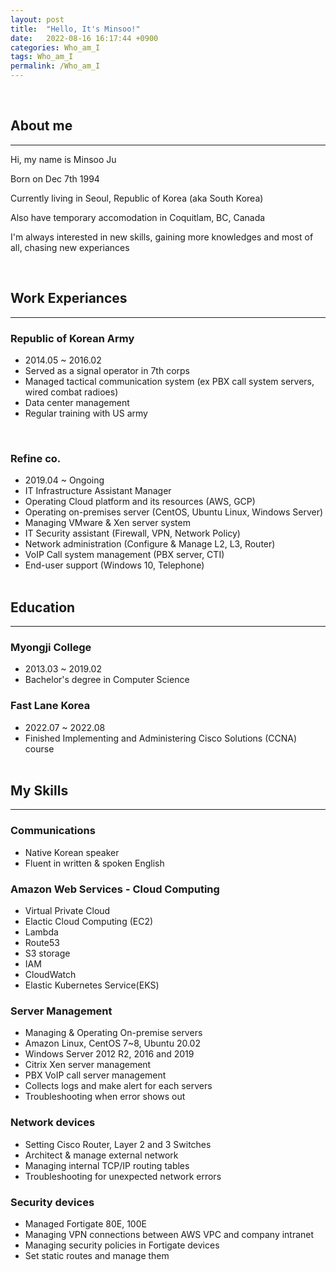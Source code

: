 ```yaml
---
layout: post
title:  "Hello, It's Minsoo!"
date:   2022-08-16 16:17:44 +0900
categories: Who_am_I
tags: Who_am_I
permalink: /Who_am_I
---
```

<Br>

## **About me**
--- 
Hi, my name is Minsoo Ju

Born on Dec 7th 1994

Currently living in Seoul, Republic of Korea (aka South Korea)

Also have temporary accomodation in Coquitlam, BC, Canada

I'm always interested in new skills, gaining more knowledges and most of all, chasing new experiances

<br>

## **Work Experiances**

---

### **Republic of Korean Army**

- 2014.05 ~ 2016.02
- Served as a signal operator in 7th corps
- Managed tactical communication system (ex PBX call system servers, wired combat radioes)
- Data center management
- Regular training with US army
<br> 

### **Refine co.**

- 2019.04 ~ Ongoing
- IT Infrastructure Assistant Manager
- Operating Cloud platform and its resources (AWS, GCP)
- Operating on-premises server (CentOS, Ubuntu Linux, Windows Server)
- Managing VMware & Xen server system 
- IT Security assistant (Firewall, VPN, Network Policy)
- Network administration (Configure & Manage L2, L3, Router)
- VoIP Call system management (PBX server, CTI)
- End-user support (Windows 10, Telephone)
<br><br>

## **Education**

---
### **Myongji College** 
- 2013.03 ~ 2019.02
- Bachelor's degree in Computer Science


### **Fast Lane Korea**
- 2022.07 ~ 2022.08
- Finished Implementing and Administering Cisco Solutions (CCNA) course 
<br><br>

## **My Skills**
---

### **Communications** ###

- Native Korean speaker
- Fluent in written & spoken English 

### **Amazon Web Services - Cloud Computing**

- Virtual Private Cloud
- Elactic Cloud Computing (EC2)
- Lambda
- Route53
- S3 storage
- IAM
- CloudWatch
- Elastic Kubernetes Service(EKS)

### **Server Management**

- Managing & Operating On-premise servers
- Amazon Linux, CentOS 7~8, Ubuntu 20.02
- Windows Server 2012 R2, 2016 and 2019
- Citrix Xen server management
- PBX VoIP call server management
- Collects logs and make alert for each servers
- Troubleshooting when error shows out

### **Network devices**

- Setting Cisco Router, Layer 2 and 3 Switches
- Architect & manage external network 
- Managing internal TCP/IP routing tables
- Troubleshooting for unexpected network errors 

### **Security devices**

- Managed Fortigate 80E, 100E
- Managing VPN connections between AWS VPC and company intranet
- Managing security policies in Fortigate devices
- Set static routes and manage them
